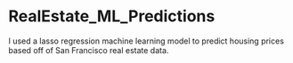 # RealEstate_ML_Predictions
I used a lasso regression machine learning model to predict housing prices based off of San Francisco real estate data. 
